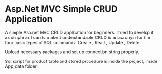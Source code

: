 # Asp.Net MVC Simple CRUD Application
 
A simple Asp.net MVC CRUD application for beginners. I tried to develop it as simple as I can to make it understandable CRUD is an acronym for the four basic types of SQL commands: Create , Read , Update , Delete.

Upload necessary packages and set up connection string properly.

Sql script for product table and stored procedure is inside the project, inside App_data folder.
